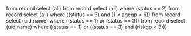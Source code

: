 from record select (all)
from record select (all) where (status == 2)
from record select (all) where ((status == 3) and (1 < agegp < 6))
from record select (uid,name) where ((status == 1) or (status == 3))
from record select (uid,name) where ((status == 1) or ((status == 3) and (riskgp < 3)))